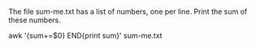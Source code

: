 The file sum-me.txt has a list of numbers, one per line. Print the sum of these numbers.

awk '{sum+=$0} END{print sum}' sum-me.txt